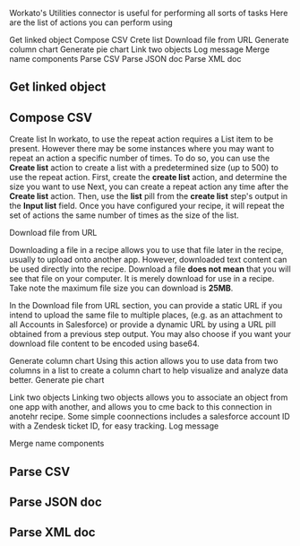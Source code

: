 Workato's Utilities connector is useful for performing all sorts of tasks
Here are the list of actions you can perform using 

Get linked object
Compose CSV
Crete list
Download file from URL
Generate column chart
Generate pie chart
Link two objects
Log message
Merge name components
Parse CSV
Parse JSON doc
Parse XML doc

Get linked object
-

Compose CSV
-
Create list
In workato, to use the repeat action requires a List item to be present. However there may be some instances where you may want to repeat an action a specific number of times. To do so, you can use the  **Create list** action to create a list with a predetermined size (up to 500) to use the repeat action. 
First, create the **create list** action, and determine the size you want to use 
Next, you can create a repeat action any time after the **Create list** action. Then, use the **list** pill from the **create list** step's output in the **Input list** field. Once you have configured your recipe, it will repeat the set of actions the same number of times as the size of the list.


Download file from URL

Downloading a file in a recipe allows you to use that file later in the recipe, usually to upload onto another app. However, downloaded text content can be used directly into the recipe. Download a file **does not mean** that you will see that file on your computer. It is merely download for use in a recipe. Take note the maximum file size you can download is **25MB**. 

In the Download file from URL section, you can provide a static URL if you intend to upload the same file to multiple places, (e.g. as an attachment to all Accounts in Salesforce) or provide a dynamic URL by using a URL pill obtained from a previous step output. You may also choose if you want your download file content to be encoded using base64. 

Generate column chart 
Using this action allows you to use data from two columns in a list to create a column chart to help visualize and analyze data better. 
Generate pie chart

Link two objects
Linking two objects allows you to associate an object from one app with another, and allows you to cme back to this connection in anotehr recipe. Some simple coonnections includes a salesforce account ID with a Zendesk ticket ID, for easy tracking.
Log message 

Merge name components

Parse CSV
-

Parse JSON doc
-

Parse XML doc
-
